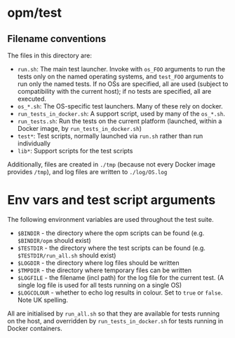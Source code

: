 # opm/test

## Filename conventions

The files in this directory are:

* `run.sh`: The main test launcher. Invoke with `os_FOO` arguments to run the tests only on the named operating systems, and `test_FOO` arguments to run only the named tests. If no OSs are specified, all are used (subject to compatibility with the current host); if no tests are specified, all are executed.
* `os_*.sh`: The OS-specific test launchers. Many of these rely on docker.
* `run_tests_in_docker.sh`: A support script, used by many of the `os_*.sh`.
* `run_tests.sh`: Run the tests on the current platform (launched, within a Docker image, by `run_tests_in_docker.sh`)
* `test*`: Test scripts, normally launched via `run.sh` rather than run individually
* `lib*`: Support scripts for the test scripts

Additionally, files are created in `./tmp` (because not every Docker image provides `/tmp`), and log files are written to `./log/OS.log`

# Env vars and test script arguments

The following environment variables are used throughout the test suite.

* `$BINDIR` - the directory where the opm scripts can be found (e.g. `$BINDIR/opm` should exist)
* `$TESTDIR` - the directory where the test scripts can be found (e.g. `$TESTDIR/run_all.sh` should exist)
* `$LOGDIR` - the directory where log files should be written
* `$TMPDIR` - the directory where temporary files can be written
* `$LOGFILE` - the filename (incl path) for the log file for the current test. (A single log file is used for all tests running on a single OS)
* `$LOGCOLOUR` - whether to echo log results in colour. Set to `true` or `false`. Note UK spelling.

All are initialised by `run_all.sh` so that they are available for
tests running on the host, and overridden by `run_tests_in_docker.sh` for tests
running in Docker containers.
